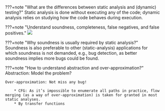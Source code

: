 ???+note "What are the differences between static analysis and (dynamic) testing?"
    Static analysis is done without executing any of the code; dynamic analysis relies on studying how the code behaves during execution.


???+note "Understand soundness, completeness, false negatives, and false positives."
    ![](../img/1.png)

???+note "Why soundness is usually required by static analysis?"
    Soundness is also preferable to other (static-analysis) applications for which soundness is not demanded, e.g., bug detection, as better soundness implies more bugs could be found.

???+note "How to understand abstraction and over-approximation?"    
    Abstraction: Model the problem?
    
    Over-approximation: Not miss any bug!

        * CFG: As it’s impossible to enumerate all paths in practice, flow merging (as a way of over-approximation) is taken for granted in most static analyses.
        * By transfer functions 


